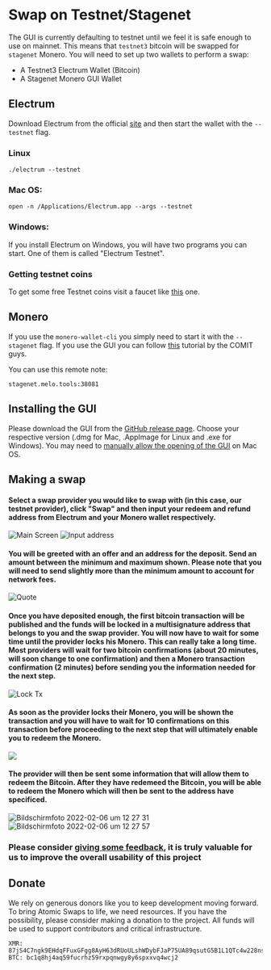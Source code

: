 # Swap on Testnet/Stagenet

The GUI is currently defaulting to testnet until we feel it is safe enough to use on mainnet. This means that `testnet3` bitcoin will be swapped for `stagenet` Monero. You will need to set up two wallets to perform a swap:

- A Testnet3 Electrum Wallet (Bitcoin)
- A Stagenet Monero GUI Wallet

## Electrum

Download Electrum from the official [site](https://electrum.org/#download) and then start the wallet with the `--testnet` flag.

### Linux

```
./electrum --testnet
```

### Mac OS:

```
open -n /Applications/Electrum.app --args --testnet
```

### Windows:

If you install Electrum on Windows, you will have two programs you can start. One of them is called "Electrum Testnet".

### Getting testnet coins

To get some free Testnet coins visit a faucet like [this](https://testnet-faucet.mempool.co) one.

## Monero

If you use the `monero-wallet-cli` you simply need to start it with the `--stagenet` flag. If you use the GUI you can follow [this](https://www.youtube.com/watch?v=5E4aO3UAqJo) tutorial by the COMIT guys.

You can use this remote note:

```
stagenet.melo.tools:38081
```

## Installing the GUI

Please download the GUI from the [GitHub release page](https://github.com/UnstoppableSwap/unstoppableswap-gui/releases). Choose your respective version (.dmg for Mac, .AppImage for Linux and .exe for Windows). You may need to [manually allow the opening of the GUI](https://support.apple.com/en-us/HT202491) on Mac OS.

## Making a swap

#### Select a swap provider you would like to swap with (in this case, our testnet provider), click "Swap" and then input your redeem and refund address from Electrum and your Monero wallet respectively.

![Main Screen](https://user-images.githubusercontent.com/86064887/152649336-3d2f727b-b003-443c-a1bb-60b1b826e2ef.png)
![Input address](https://user-images.githubusercontent.com/86064887/152649587-d5351c29-4a61-4add-9deb-4f0f4b59fa46.png)

#### You will be greeted with an offer and an address for the deposit. Send an amount between the minimum and maximum shown. Please note that you will need to send slightly more than the minimum amount to account for network fees.

![Quote](https://user-images.githubusercontent.com/86064887/152649633-9ae29f79-8041-476c-be45-ef3441f4dee1.png)

#### Once you have deposited enough, the first bitcoin transaction will be published and the funds will be locked in a multisignature address that belongs to you and the swap provider. You will now have to wait for some time until the provider locks his Monero. This can really take a long time. Most providers will wait for two bitcoin confirmations (about 20 minutes, will soon change to one confirmation) and then a Monero transaction confirmation (2 minutes) before sending you the information needed for the next step.

![Lock Tx](https://user-images.githubusercontent.com/86064887/152649738-5661ebaf-affd-4172-ae60-5e3f63c85fe9.png)

#### As soon as the provider locks their Monero, you will be shown the transaction and you will have to wait for 10 confirmations on this transaction before proceeding to the next step that will ultimately enable you to redeem the Monero.

![](https://user-images.githubusercontent.com/86064887/152677904-c84837fc-4fde-4b94-87bc-dfbb648b856e.png)

#### The provider will then be sent some information that will allow them to redeem the Bitcoin. After they have redemeed the Bitcoin, you will be able to redeem the Monero which will then be sent to the address have specificed.

![Bildschirmfoto 2022-02-06 um 12 27 31](https://user-images.githubusercontent.com/86064887/152678741-1aed0ce1-a6d1-4d22-b70d-512e9a94cd8c.png)
![Bildschirmfoto 2022-02-06 um 12 27 57](https://user-images.githubusercontent.com/86064887/152678743-b86f395e-01dc-43c5-ba71-b27962a4a6ba.png)

### Please consider [giving some feedback](https://unstoppableswap.aidaform.com/feedback), it is truly valuable for us to improve the overall usability of this project

## Donate

We rely on generous donors like you to keep development moving forward. To bring Atomic Swaps to life, we need resources. If you have the possibility, please consider making a donation to the project. All funds will be used to support contributors and critical infrastructure.

```
XMR: 87jS4C7ngk9EHdqFFuxGFgg8AyH63dRUoULshWDybFJaP75UA89qsutG5B1L1QTc4w228nsqsv8EjhL7bz8fB3611Mh98mg
BTC: bc1q8hj4aq59fucrhz59rxpqnwgy8y6spxxvq4wcj2
```
